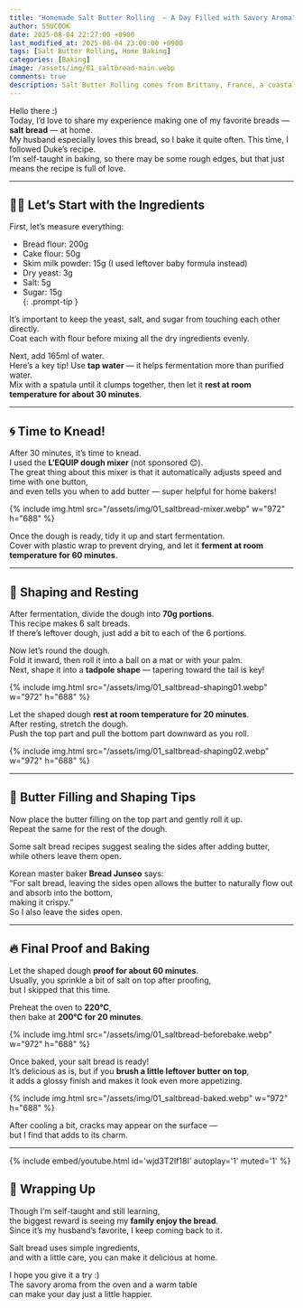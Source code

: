 ```yaml
---
title: "Homemade Salt Butter Rolling  – A Day Filled with Savory Aroma"
author: SSUCOOK
date: 2025-08-04 22:27:00 +0900
last_modified_at: 2025-08-04 23:00:00 +0900  
tags: [Salt Butter Rolling, Home Baking]
categories: [Baking]
image: /assets/img/01_saltbread-main.webp
comments: true
description: Salt Butter Rolling comes from Brittany, France, a coastal region famous for its sea salt and top-quality butter. Long ago, bakers combined these two treasures to create a bread that’s crisp on the outside, soft inside, and sprinkled with coarse salt for a delightful savory bite. It’s not sweet, making it perfect with coffee or tea. In recent years, it’s become a must-try treat in Korea, with people lining up to get a taste.
---
```


Hello there :)  
Today, I’d love to share my experience making one of my favorite breads — **salt bread** — at home.  
My husband especially loves this bread, so I bake it quite often. This time, I followed Duke’s recipe.  
I’m self-taught in baking, so there may be some rough edges, but that just means the recipe is full of love.

---

## 🧑‍🍳 Let’s Start with the Ingredients
> 
First, let’s measure everything:  
- Bread flour: 200g  
- Cake flour: 50g  
- Skim milk powder: 15g (I used leftover baby formula instead)  
- Dry yeast: 3g  
- Salt: 5g  
- Sugar: 15g  
{: .prompt-tip }

It’s important to keep the yeast, salt, and sugar from touching each other directly.  
Coat each with flour before mixing all the dry ingredients evenly.

Next, add 165ml of water.  
Here’s a key tip! Use **tap water** — it helps fermentation more than purified water.  
Mix with a spatula until it clumps together, then let it **rest at room temperature for about 30 minutes**.

---

## 🌀 Time to Knead!

After 30 minutes, it’s time to knead.  
I used the **L’EQUIP dough mixer** (not sponsored 😊).  
The great thing about this mixer is that it automatically adjusts speed and time with one button,  
and even tells you when to add butter — super helpful for home bakers!

{% include img.html
  src="/assets/img/01_saltbread-mixer.webp"
  w="972" h="688"
%}

Once the dough is ready, tidy it up and start fermentation.  
Cover with plastic wrap to prevent drying, and let it **ferment at room temperature for 60 minutes**.

---

## 🍞 Shaping and Resting

After fermentation, divide the dough into **70g portions**.  
This recipe makes 6 salt breads.  
If there’s leftover dough, just add a bit to each of the 6 portions.

Now let’s round the dough.  
Fold it inward, then roll it into a ball on a mat or with your palm.  
Next, shape it into a **tadpole shape** — tapering toward the tail is key!

{% include img.html
  src="/assets/img/01_saltbread-shaping01.webp"
  w="972" h="688"
%}

Let the shaped dough **rest at room temperature for 20 minutes**.  
After resting, stretch the dough.  
Push the top part and pull the bottom part downward as you roll.

{% include img.html
  src="/assets/img/01_saltbread-shaping02.webp"
  w="972" h="688"
%}

---

## 🧈 Butter Filling and Shaping Tips

Now place the butter filling on the top part and gently roll it up.  
Repeat the same for the rest of the dough.

Some salt bread recipes suggest sealing the sides after adding butter,  
while others leave them open.

Korean master baker **Bread Junseo** says:  
“For salt bread, leaving the sides open allows the butter to naturally flow out and absorb into the bottom,  
making it crispy.”  
So I also leave the sides open.

---

## 🔥 Final Proof and Baking

Let the shaped dough **proof for about 60 minutes**.  
Usually, you sprinkle a bit of salt on top after proofing,  
but I skipped that this time.

Preheat the oven to **220°C**,  
then bake at **200°C for 20 minutes**.

{% include img.html
  src="/assets/img/01_saltbread-beforebake.webp"
  w="972" h="688"
%}

Once baked, your salt bread is ready!  
It’s delicious as is, but if you **brush a little leftover butter on top**,  
it adds a glossy finish and makes it look even more appetizing.

{% include img.html
  src="/assets/img/01_saltbread-baked.webp"
  w="972" h="688"
%}

After cooling a bit, cracks may appear on the surface —  
but I find that adds to its charm.

---

{% include embed/youtube.html id='wjd3T2If18I' autoplay='1' muted='1' %}

## 💛 Wrapping Up

Though I’m self-taught and still learning,  
the biggest reward is seeing my **family enjoy the bread**.  
Since it’s my husband’s favorite, I keep coming back to it.

Salt bread uses simple ingredients,  
and with a little care, you can make it delicious at home.

I hope you give it a try :)  
The savory aroma from the oven and a warm table  
can make your day just a little happier.
